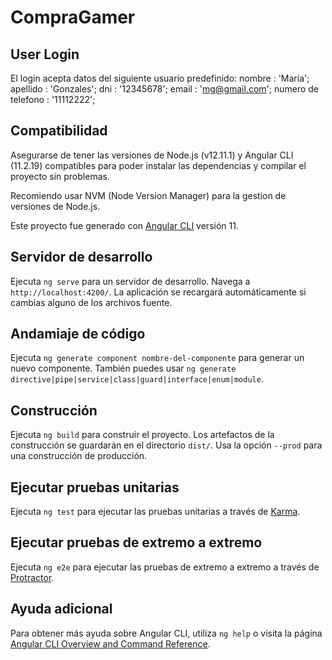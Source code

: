 # CompraGamer

## User Login
El login acepta datos del siguiente usuario predefinido:
nombre : 'María';
apellido : 'Gonzales';
dni : '12345678';
email : 'mg@gmail.com';
numero de telefono : '11112222';

## Compatibilidad
Asegurarse de tener las versiones de Node.js (v12.11.1) y Angular CLI (11.2.19) compatibles para poder instalar las dependencias y compilar el proyecto sin problemas.

Recomiendo usar NVM (Node Version Manager) para la gestion de versiones de Node.js.

Este proyecto fue generado con [Angular CLI](https://github.com/angular/angular-cli) versión 11.

## Servidor de desarrollo

Ejecuta `ng serve` para un servidor de desarrollo. Navega a `http://localhost:4200/`. La aplicación se recargará automáticamente si cambias alguno de los archivos fuente.

## Andamiaje de código

Ejecuta `ng generate component nombre-del-componente` para generar un nuevo componente. También puedes usar `ng generate directive|pipe|service|class|guard|interface|enum|module`.

## Construcción

Ejecuta `ng build` para construir el proyecto. Los artefactos de la construcción se guardarán en el directorio `dist/`. Usa la opción `--prod` para una construcción de producción.

## Ejecutar pruebas unitarias

Ejecuta `ng test` para ejecutar las pruebas unitarias a través de [Karma](https://karma-runner.github.io).

## Ejecutar pruebas de extremo a extremo

Ejecuta `ng e2e` para ejecutar las pruebas de extremo a extremo a través de [Protractor](http://www.protractortest.org/).

## Ayuda adicional

Para obtener más ayuda sobre Angular CLI, utiliza `ng help` o visita la página [Angular CLI Overview and Command Reference](https://angular.io/cli).


